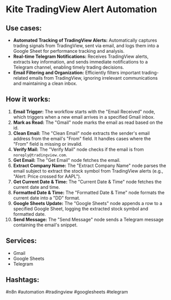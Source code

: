 # Kite TradingView Alert Automation

## Use cases:

- **Automated Tracking of TradingView Alerts:** Automatically captures trading signals from TradingView, sent via email, and logs them into a Google Sheet for performance tracking and analysis.
- **Real-time Telegram Notifications:** Receives TradingView alerts, extracts key information, and sends immediate notifications to a Telegram channel, enabling timely trading decisions.
- **Email Filtering and Organization:** Efficiently filters important trading-related emails from TradingView, ignoring irrelevant communications and maintaining a clean inbox.

## How it works:

1.  **Email Trigger:** The workflow starts with the "Email Received" node, which triggers when a new email arrives in a specified Gmail inbox.
2.  **Mark as Read:** The "Gmail" node marks the email as read based on the id.
3.  **Clean Email:** The "Clean Email" node extracts the sender's email address from the email's "From" field. It handles cases where the "From" field is missing or invalid.
4.  **Verify Mail:** The "Verify Mail" node checks if the email is from `noreply@tradingview.com`.
5.  **Get Email:** The "Get Email" node fetches the email.
6.  **Extract Company Name:** The "Extract Company Name" node parses the email subject to extract the stock symbol from TradingView alerts (e.g., "Alert: Price crossed for AAPL").
7.  **Get Current Date & Time:** The "Current Date & Time" node fetches the current date and time.
8.  **Formatted Date & Time:** The "Formatted Date & Time" node formats the current date into a "DD" format.
9.  **Google Sheets Update:** The "Google Sheets" node appends a row to a specified Google Sheet, logging the extracted stock symbol and formatted date.
10. **Send Message:** The "Send Message" node sends a Telegram message containing the email's snippet.

## Services:

*   Gmail
*   Google Sheets
*   Telegram

## Hashtags:

#n8n #automation #tradingview #googlesheets #telegram
